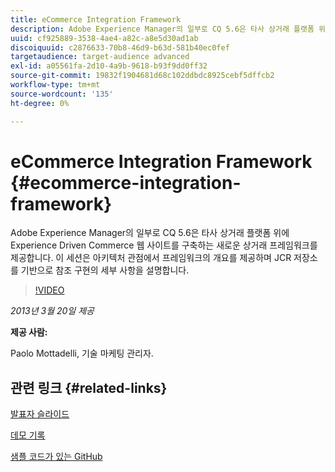 ```yaml
---
title: eCommerce Integration Framework
description: Adobe Experience Manager의 일부로 CQ 5.6은 타사 상거래 플랫폼 위에 Experience Driven Commerce 웹 사이트를 구축하는 새로운 상거래 프레임워크를 제공합니다. 이 세션은 아키텍처 관점에서 프레임워크에 대한 개요를 제공하며 JCR 저장소를 기반으로 참조 구현의 몇 가지 세부 사항을 제공합니다.
uuid: cf925889-3538-4ae4-a82c-a8e5d30ad1ab
discoiquuid: c2876633-70b8-46d9-b63d-581b40ec0fef
targetaudience: target-audience advanced
exl-id: a05561fa-2d10-4a9b-9618-b93f9dd0ff32
source-git-commit: 19832f1904681d68c102ddbdc8925cebf5dffcb2
workflow-type: tm+mt
source-wordcount: '135'
ht-degree: 0%

---
```


# eCommerce Integration Framework {#ecommerce-integration-framework}

Adobe Experience Manager의 일부로 CQ 5.6은 타사 상거래 플랫폼 위에 Experience Driven Commerce 웹 사이트를 구축하는 새로운 상거래 프레임워크를 제공합니다. 이 세션은 아키텍처 관점에서 프레임워크의 개요를 제공하며 JCR 저장소를 기반으로 참조 구현의 세부 사항을 설명합니다.

>[!VIDEO](https://video.tv.adobe.com/v/19577/?quality=9)

*2013년 3월 20일 제공*

**제공 사람:**

Paolo Mottadelli, 기술 마케팅 관리자.

## 관련 링크 {#related-links}

[발표자 슬라이드](https://www.slideshare.net/paolomoz/aem-cq-ecommerce-framework)

[데모 기록](https://vimeo.com/62251523)

[샘플 코드가 있는 GitHub](https://github.com/paolomoz/cq-commerce-impl-sample)
